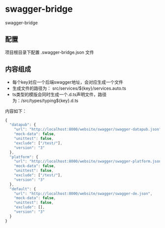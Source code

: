 # swagger-bridge
swagger-bridge

## 配置
项目根目录下配置 .swagger-bridge.json 文件

## 内容组成
* 每个key对应一个后端swagger地址，会对应生成一个文件
* 生成文件的路径为： src/services/${key}/services.auto.ts
* ts类型的模版会同时生成一个.d.ts声明文件，路径为：/src/types/typing${key}.d.ts

内容如下：

```js
{
  "datapub": {
    "url": "http://localhost:8000/website/swagger/swagger-datapub.json",
    "mock-data": false,
    "unittest": false,
    "exclude": ["/test/"],
    "version": "3"
  },
  "platform": {
    "url": "http://localhost:8000/website/swagger/swagger-platform.json",
    "mock-data": false,
    "unittest": false,
    "exclude": ["/test/"],
    "version": "3"
  },
  "default": {
    "url": "http://localhost:8000/website/swagger/swagger-de.json",
    "mock-data": false,
    "unittest": false,
    "exclude": [],
    "version": "3"
  }
}
```
